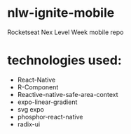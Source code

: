 # nlw-ignite-mobile
Rocketseat Nex Level Week mobile repo

# technologies used:
 - React-Native
 - R-Component
 - Reactive-native-safe-area-context
 - expo-linear-gradient
 - svg expo
 - phosphor-react-native
 - radix-ui

